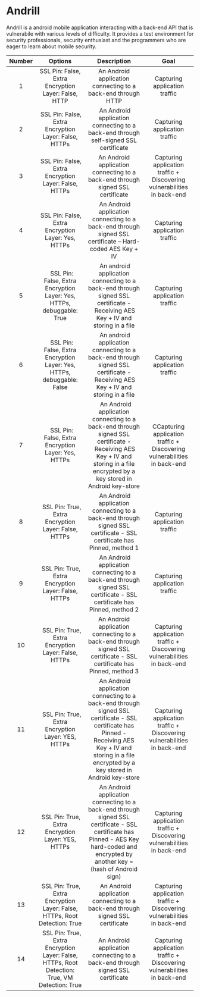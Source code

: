 # Andrill

Andrill is a android mobile application interacting with a back-end API that is vulnerabile with various levels of difficulty. It provides a test environment for security professionals, security enthusiast and the programmers who are eager to learn about mobile security.

| Number      | Options     | Description | Goal    |
|  :----:     |    :----:   |    :----:   |  :----: |
| 1      |SSL Pin: False, Extra Encryption Layer: False, HTTP|An Android application connecting to a back-end through HTTP| Capturing application traffic       |
| 2   |  SSL Pin: False, Extra Encryption Layer: False, HTTPs        |  An Android application connecting to a back-end through self-signed SSL certificate       | Capturing application traffic       |
| 3      |  SSL Pin: False, Extra Encryption Layer: False, HTTPs       | An Android application connecting to a back-end through signed SSL certificate       | Capturing application traffic + Discovering vulnerabilities in back-end       |
| 4   |  SSL Pin: False, Extra Encryption Layer: Yes, HTTPs        |  An Android application connecting to a back-end through signed SSL certificate – Hard-coded AES Key + IV       | Capturing application traffic       |
| 5   |   SSL Pin: False, Extra Encryption Layer: Yes, HTTPs, debuggable: True        |  An android application connecting to a back-end through signed SSL certificate - Receiving AES Key + IV and storing in a file       | Capturing application traffic       |
| 6   |   SSL Pin: False, Extra Encryption Layer: Yes, HTTPs, debuggable: False       |  An android application connecting to a back-end through signed SSL certificate - Receiving AES Key + IV and storing in a file       | Capturing application traffic       |
| 7   |   SSL Pin: False, Extra Encryption Layer: Yes, HTTPs        |   An Android application connecting to a back-end through signed SSL certificate - Receiving AES Key + IV and storing in a file encrypted by a key stored in Android key-store       | CCapturing application traffic + Discovering vulnerabilities in back-end       |
| 8   |   SSL Pin: True, Extra Encryption Layer: False, HTTPs        |  An Android application connecting to a back-end through signed SSL certificate - SSL certificate has Pinned, method 1       | Capturing application traffic       |
| 9   |  SSL Pin: True, Extra Encryption Layer: False, HTTPs        |  An Android application connecting to a back-end through signed SSL certificate - SSL certificate has Pinned, method 2       | Capturing application traffic       |
| 10   |   SSL Pin: True, Extra Encryption Layer: False, HTTPs        | An Android application connecting to a back-end through signed SSL certificate - SSL certificate has Pinned, method 3       | Capturing application traffic + Discovering vulnerabilities in back-end       |
| 11   |   SSL Pin: True, Extra Encryption Layer: YES, HTTPs        |  An Android application connecting to a back-end through signed SSL certificate - SSL certificate has Pinned - Receiving AES Key + IV and storing in a file encrypted by a key stored in Android key-store      | Capturing application traffic + Discovering vulnerabilities in back-end      |
| 12   |   SSL Pin: True, Extra Encryption Layer: YES, HTTPs        |  An Android application connecting to a back-end through signed SSL certificate - SSL certificate has Pinned - AES Key hard-coded and encrypted by another key = (hash of Android sign)       | Capturing application traffic + Discovering vulnerabilities in back-end       |
| 13   |   SSL Pin: True, Extra Encryption Layer: False, HTTPs, Root Detection: True        |   An Android application connecting to a back-end through signed SSL certificate      | Capturing application traffic + Discovering vulnerabilities in back-end      |
| 14   |   SSL Pin: True, Extra Encryption Layer: False, HTTPs, Root Detection: True, VM Detection: True        |An Android application connecting to a back-end through signed SSL certificate       | Capturing application traffic + Discovering vulnerabilities in back-end |




